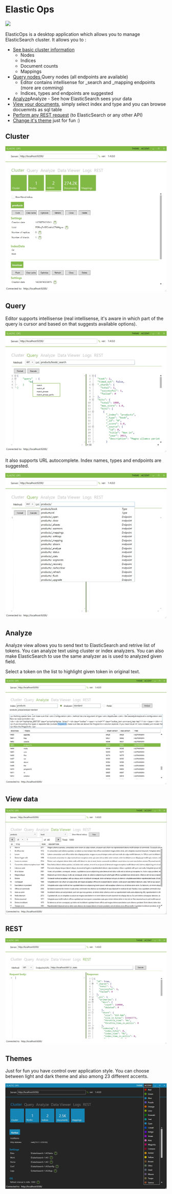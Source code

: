 Elastic Ops
==========
<img src="https://ci.appveyor.com/api/projects/status/uvu9ymptbd1lnfjw?svg=true" height="25px" />

ElasticOps is a desktop application which allows you to manage ElasticSearch cluster. 
It allows you to :
* [See basic cluster information ](#user-content-cluster)
  - Nodes
  - Indices
  - Document counts
  - Mappings
* [Query nodes ](#user-content-query)Query nodes (all endpoints are available) 
  - Editor contains intellisense for _search and _mapping endpoints (more are comming) 
  - Indices, types and endpoints are suggested 
* [Analyze](#user-content-analyze)Analyze - See how ElasticSearch sees your data
* [View your documents](#user-content-view-data), simply select index and type and you can browse docuemnts as sql table
* [Perform any REST request](#user-content-rest) (to ElasticSearch or any other API)
* [Change it's theme](#user-content-themes) just for fun :) 

Cluster
-------
![Cluster info](/docs/images/cluster_info.jpg)

Query
-------
Editor supports intellisense (real intellisense, it's aware in which part of the query is cursor and based on that suggests available options).

![Query - Intellisense](/docs/images/intellisense.jpg)

It also supports URL autocomplete. Index names, types and endpoints are suggested.

![Query - URL Autocomplete](/docs/images/url_suggest.jpg)

Analyze
-------
Analyze view allows you to send text to ElasticSearch and retrive list of tokens. You can analyze text using cluster or index analyzers. You can also make ElasticSearch to use the same analyzer as is used to analyzed given field.

Select a token on the list to highlight given token in original text.

![Analyze](/docs/images/analyze_and_highlight_tokens.jpg)

View data
---------
![View data](/docs/images/view_data.jpg)


REST
-------
![REST requests](/docs/images/REST_ES_enpoint_or_any_url.jpg)


Themes
-------
Just for fun you have control over application style. You can choose between light and dark theme and also among 23 different accents.

![Multiple themes](/docs/images/theme_dark_accents_list.jpg)

